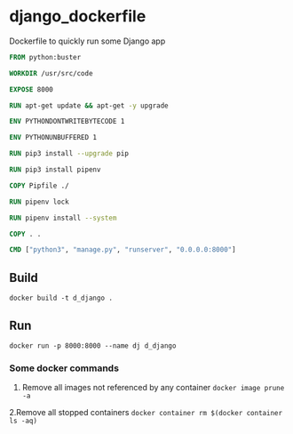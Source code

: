 # django_dockerfile
Dockerfile to quickly run some Django app

```Dockerfile
FROM python:buster

WORKDIR /usr/src/code

EXPOSE 8000

RUN apt-get update && apt-get -y upgrade

ENV PYTHONDONTWRITEBYTECODE 1

ENV PYTHONUNBUFFERED 1

RUN pip3 install --upgrade pip

RUN pip3 install pipenv

COPY Pipfile ./

RUN pipenv lock

RUN pipenv install --system

COPY . .

CMD ["python3", "manage.py", "runserver", "0.0.0.0:8000"]
```

## Build
`docker build -t d_django .`

## Run
`docker run -p 8000:8000 --name dj d_django`

### Some docker commands
1. Remove all images not referenced by any container
`docker image prune -a`

2.Remove all stopped containers 
`docker container rm $(docker container ls -aq)`
